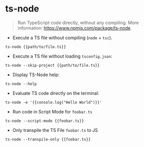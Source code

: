 # ts-node

> Run TypeScript code directly, without any compiling.
> More information: <https://www.npmjs.com/package/ts-node>.

- Execute a TS file without compiling (`node` + `tsc`).

`ts-node {{path/to/file.ts}}`

- Execute a TS file without loading `tsconfig.json`:

`ts-node --skip-project {{path/to/file.ts}}`

- Display TS-Node help:

`ts-node --help`

- Evaluate TS code directly on the terminal:

`ts-node -e '{{console.log("Hello World")}}'`

- Run code in Script Mode for `foobar.ts`

`ts-node --script-mode {{foobar.ts}}`

- Only transpile the TS File `foobar.ts` to JS

`ts-node --transpile-only {{foobar.ts}}`
